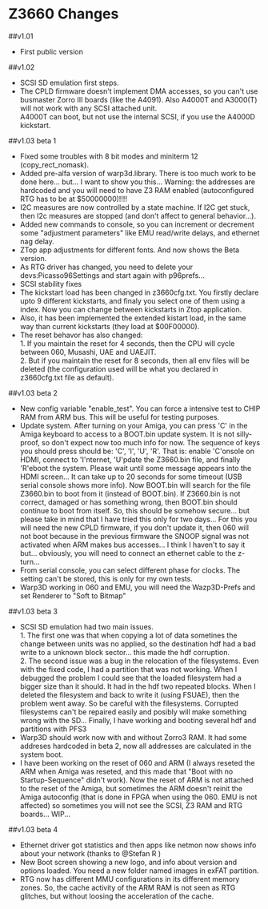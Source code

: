 # Z3660 Changes

##v1.01
 * First public version

##v1.02
 * SCSI SD emulation first steps.
 * The CPLD firmware doesn't implement DMA accesses, so you can't use busmaster Zorro III boards (like the A4091).
Also A4000T and A3000(T) will not work with any SCSI attached unit.
<br>A4000T can boot, but not use the internal SCSI, if you use the A4000D kickstart.

##v1.03 beta 1
 * Fixed some troubles with 8 bit modes and miniterm 12 (copy_rect_nomask).
 * Added pre-alfa version of warp3d.library. There is too much work to be done here... but... I want to show you this... Warning: the addresses are hardcoded and you will need to have Z3 RAM enabled (autoconfigured RTG has to be at $50000000)!!!!
 * I2C measures are now controlled by a state machine. If I2C get stuck, then I2c measures are stopped (and don't affect to general behavior...).
 * Added new commands to console, so you can increment or decrement some "adjustment parameters" like EMU read/write delays, and ethernet nag delay.
 * ZTop app adjustments for different fonts. And now shows the Beta version.
 * As RTG driver has changed, you need to delete your devs:Picasso96Settings and start again with p96prefs... 
 * SCSI stability fixes<br>
 * The kickstart load has been changed in z3660cfg.txt. You firstly declare upto 9 different kickstarts, and finaly you select one of them using a index. Now you can change between kickstarts in Ztop application.
 * Also, it has been implemented the extended kistart load, in the same way than current kickstarts (they load at $00F00000).
 * The reset behavor has also changed:
<br> 1. If you maintain the reset for 4 seconds, then the CPU will cycle between 060, Musashi, UAE and UAEJIT. 
<br> 2. But if you maintain the reset for 8 seconds, then all env files will be deleted (the configuration used will be what you declared in z3660cfg.txt file as default).

##v1.03 beta 2
 * New config variable "enable_test". You can force a intensive test to CHIP RAM from ARM bus. This will be useful for testing purposes.
 * Update system. After turning on your Amiga, you can press 'C' in the Amiga keyboard to access to a BOOT.bin update system. It is not silly-proof, so don't expect now too much info for now. The sequence of keys you should press should be: 'C', 'I', 'U', 'R'. That is: enable 'C'onsole on HDMI, connect to 'I'nternet, 'U'pdate the Z3660.bin file, and finally 'R'eboot the system. Please wait until some message appears into the HDMI screen... It can take up to 20 seconds for some timeout (USB serial console shows more info).
Now BOOT.bin will search for the file Z3660.bin to boot from it (instead of BOOT.bin). If Z3660.bin is not correct, damaged or has something wrong, then BOOT.bin should continue to boot from itself. So, this should be somehow secure... but please take in mind that I have tried this only for two days...
For this you will need the new CPLD firmware, if you don't update it, then 060 will not boot because in the previous firmware the SNOOP signal was not activated when ARM makes bus accesses...
I think I haven't to say it but... obviously, you will need to connect an ethernet cable to the z-turn...
 * From serial console, you can select different phase for clocks. The setting can't be stored, this is only for my own tests.
 * Warp3D working in 060 and EMU, you will need the Wazp3D-Prefs and set Renderer to "Soft to Bitmap"

##v1.03 beta 3
 * SCSI SD emulation had two main issues.
<br> 1. The first one was that when copying a lot of data sometines the change between units was no applied, so the destination hdf had a bad write to a unknown block sector... this made the hdf corruption.
<br> 2. The second issue was a bug in the relocation of the filesystems. Even with the fixed code, I had a partition that was not working. When I debugged the problem I could see that the loaded filesystem had a bigger size than it should. It had in the hdf two repeated blocks. When I deleted the filesystem and back to write it (using FSUAE), then the problem went away. So be careful with the filesystems. Corrupted filesystems can't be repaired easily and posibly will make something wrong with the SD...
Finally, I have working and booting several hdf and partitions with PFS3
 * Warp3D should work now with and without Zorro3 RAM. It had some addreses hardcoded in beta 2, now all addresses are calculated in the system boot.
 * I have been working on the reset of 060 and ARM (I always reseted the ARM when Amiga was reseted, and this made that "Boot with no Startup-Sequence" didn't work). Now the reset of ARM is not attached to the reset of the Amiga, but sometimes the ARM doesn't reinit the Amiga autoconfig (that is done in FPGA when using the 060. EMU is not affected) so sometimes you will not see the SCSI, Z3 RAM and RTG boards... WIP...

##v1.03 beta 4
 * Ethernet driver got statistics and then apps like netmon now shows info about your network (thanks to @Stefan R )
 * New Boot screen showing a new logo, and info about version and options loaded. You need a new folder named images in exFAT partition.
 * RTG now has different MMU configurations in its different memory zones. So, the cache activity of the ARM RAM is not seen as RTG glitches, but without loosing the acceleration of the cache.
